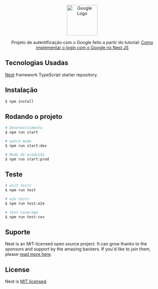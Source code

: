 <p align="center">
  <a href="#"><img src="https://logopng.com.br/logos/google-37.png" width="100" alt="Google Logo" /></a>
</p>


  <p align="center">Projeto de autentificação com o Google feito a partir do tutorial:  <a href="https://dev.to/imichaelowolabi/how-to-implement-login-with-google-in-nest-js-2aoa" target="_blank">Como implementar o login com o Google no Nest JS</a></p>
    <p align="center">

## Tecnologias Usadas

[Nest](https://github.com/nestjs/nest) framework TypeScript starter repository.

## Instalação

```bash
$ npm install
```

## Rodando o projeto

```bash
# Desenvolvimento
$ npm run start

# watch mode
$ npm run start:dev

# Modo de produção
$ npm run start:prod
```

## Teste

```bash
# unit tests
$ npm run test

# e2e tests
$ npm run test:e2e

# test coverage
$ npm run test:cov
```

## Suporte

Nest is an MIT-licensed open source project. It can grow thanks to the sponsors and support by the amazing backers. If you'd like to join them, please [read more here](https://docs.nestjs.com/support).

## License

Nest is [MIT licensed](LICENSE).
